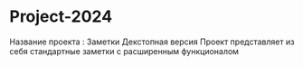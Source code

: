 # Project-2024
Название проекта : Заметки
Декстопная версия
Проект представляет из себя стандартные заметки с расширенным функционалом

